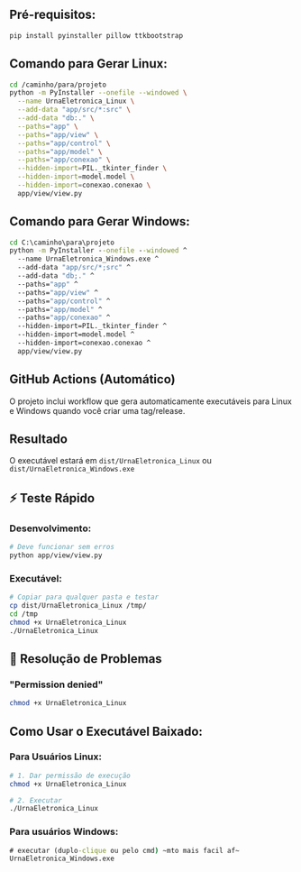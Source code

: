 ## Pré-requisitos:
```bash
pip install pyinstaller pillow ttkbootstrap
```

## Comando para Gerar Linux:
```bash
cd /caminho/para/projeto
python -m PyInstaller --onefile --windowed \
  --name UrnaEletronica_Linux \
  --add-data "app/src/*:src" \
  --add-data "db:." \
  --paths="app" \
  --paths="app/view" \
  --paths="app/control" \
  --paths="app/model" \
  --paths="app/conexao" \
  --hidden-import=PIL._tkinter_finder \
  --hidden-import=model.model \
  --hidden-import=conexao.conexao \
  app/view/view.py
```

## Comando para Gerar Windows:
```cmd
cd C:\caminho\para\projeto
python -m PyInstaller --onefile --windowed ^
  --name UrnaEletronica_Windows.exe ^
  --add-data "app/src/*;src" ^
  --add-data "db;." ^
  --paths="app" ^
  --paths="app/view" ^
  --paths="app/control" ^
  --paths="app/model" ^
  --paths="app/conexao" ^
  --hidden-import=PIL._tkinter_finder ^
  --hidden-import=model.model ^
  --hidden-import=conexao.conexao ^
  app/view/view.py
```

## GitHub Actions (Automático)
O projeto inclui workflow que gera automaticamente executáveis para Linux e Windows quando você criar uma tag/release.

## Resultado
O executável estará em `dist/UrnaEletronica_Linux` ou `dist/UrnaEletronica_Windows.exe`

## ⚡ Teste Rápido

### Desenvolvimento:
```bash
# Deve funcionar sem erros
python app/view/view.py
```

### Executável:
```bash
# Copiar para qualquer pasta e testar
cp dist/UrnaEletronica_Linux /tmp/
cd /tmp
chmod +x UrnaEletronica_Linux
./UrnaEletronica_Linux
```

## 🔧 Resolução de Problemas

### "Permission denied"
```bash
chmod +x UrnaEletronica_Linux
```

## Como Usar o Executável Baixado:

### Para Usuários Linux:
```bash
# 1. Dar permissão de execução
chmod +x UrnaEletronica_Linux

# 2. Executar
./UrnaEletronica_Linux
```

### Para usuários Windows:
```cmd
# executar (duplo-clique ou pelo cmd) ~mto mais facil af~
UrnaEletronica_Windows.exe
```